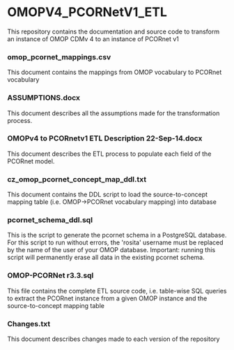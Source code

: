 OMOPV4_PCORNetV1_ETL
====================

This repository contains the documentation and source code to transform an instance of OMOP CDMv 4 to an instance of PCORnet v1

### omop_pcornet_mappings.csv
This document contains the mappings from OMOP vocabulary to PCORnet vocabulary 

### ASSUMPTIONS.docx
This document describes all the assumptions made for the transformation process. 

### OMOPv4 to PCORnetv1 ETL Description 22-Sep-14.docx
This document describes the ETL process to populate each field of the PCORnet model. 

### cz_omop_pcornet_concept_map_ddl.txt
This document contains the DDL script to load the source-to-concept mapping table (i.e. OMOP->PCORnet vocabulary mapping) into database

### pcornet_schema_ddl.sql
This is the script to generate the pcornet schema in a PostgreSQL database. For this script to run without errors, the 'rosita' username must be replaced by the name of the user of your OMOP database. Important: running this script will permanently erase all data in the existing pcornet schema.

### OMOP-PCORNet r3.3.sql
This file contains the complete ETL source code, i.e. table-wise SQL queries to extract the PCORnet instance from a given OMOP instance and the source-to-concept mapping table 

### Changes.txt
This document describes changes made to each version of the repository
